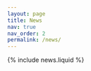 ```yaml
---
layout: page
title: News
nav: true
nav_order: 2
permalink: /news/
---
```


{% include news.liquid %}
